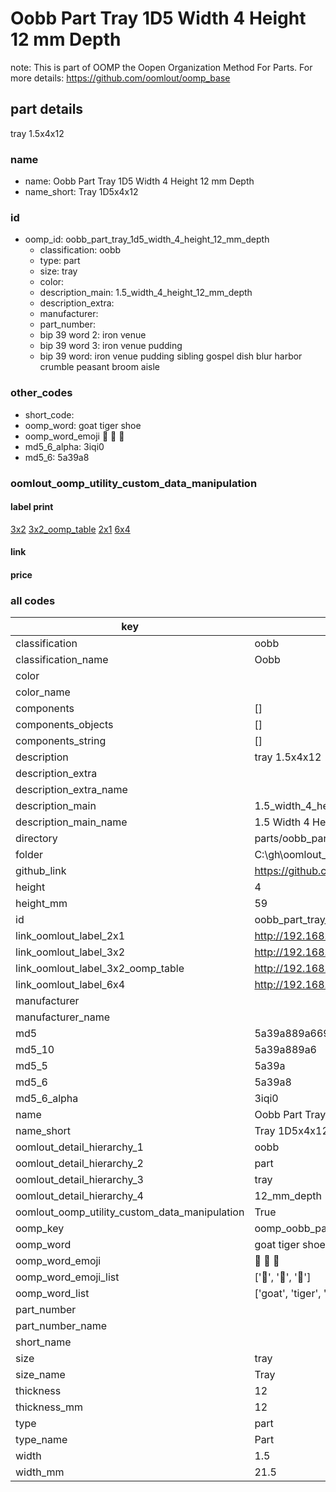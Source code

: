 # Oobb Part Tray 1D5 Width 4 Height 12 mm Depth  

note: This is part of OOMP the Oopen Organization Method For Parts. For more details: https://github.com/oomlout/oomp_base

##  part details
  



tray 1.5x4x12



### name
* name: Oobb Part Tray 1D5 Width 4 Height 12 mm Depth
* name_short: Tray 1D5x4x12 
### id
* oomp_id: oobb_part_tray_1d5_width_4_height_12_mm_depth
  * classification: oobb
  * type: part
  * size: tray
  * color: 
  * description_main: 1.5_width_4_height_12_mm_depth
  * description_extra: 
  * manufacturer: 
  * part_number: 
  * bip 39 word 2: iron venue
  * bip 39 word 3: iron venue pudding
  * bip 39 word: iron venue pudding sibling gospel dish blur harbor crumble peasant broom aisle

### other_codes
* short_code: 
* oomp_word: goat tiger shoe
* oomp_word_emoji :goat: :tiger: :shoe:
* md5_6_alpha: 3iqi0
* md5_6: 5a39a8






### oomlout_oomp_utility_custom_data_manipulation
#### label print
[3x2](http://192.168.1.245:1112/?label=oomp%203iqi0)
[3x2_oomp_table](http://192.168.1.108:1112/?label=oomp%203iqi0)
[2x1](http://192.168.1.242:1112/?label=oomp%203iqi0)
[6x4](http://192.168.1.55:1112/?label=oomp%203iqi0)    

#### link

                              

#### price







### all codes 
| key | value |  
| --- | --- |  
| classification | oobb |  
| classification_name | Oobb |  
| color |  |  
| color_name |  |  
| components | [] |  
| components_objects | [] |  
| components_string | [] |  
| description | tray 1.5x4x12 |  
| description_extra |  |  
| description_extra_name |  |  
| description_main | 1.5_width_4_height_12_mm_depth |  
| description_main_name | 1.5 Width 4 Height 12 mm Depth |  
| directory | parts/oobb_part_tray_1d5_width_4_height_12_mm_depth |  
| folder | C:\gh\oomlout_oobb_version_4_generated_parts\parts\oobb_part_tray_1d5_width_4_height_12_mm_depth |  
| github_link | https://github.com/oomlout/oomlout_oomp_part_src/tree/main/parts/oobb_part_tray_1d5_width_4_height_12_mm_depth |  
| height | 4 |  
| height_mm | 59 |  
| id | oobb_part_tray_1d5_width_4_height_12_mm_depth |  
| link_oomlout_label_2x1 | http://192.168.1.242:1112/?label=oomp%203iqi0 |  
| link_oomlout_label_3x2 | http://192.168.1.245:1112/?label=oomp%203iqi0 |  
| link_oomlout_label_3x2_oomp_table | http://192.168.1.108:1112/?label=oomp%203iqi0 |  
| link_oomlout_label_6x4 | http://192.168.1.55:1112/?label=oomp%203iqi0 |  
| manufacturer |  |  
| manufacturer_name |  |  
| md5 | 5a39a889a669030cfcb26c7b5a7c9bb2 |  
| md5_10 | 5a39a889a6 |  
| md5_5 | 5a39a |  
| md5_6 | 5a39a8 |  
| md5_6_alpha | 3iqi0 |  
| name | Oobb Part Tray 1D5 Width 4 Height 12 mm Depth |  
| name_short | Tray 1D5x4x12  |  
| oomlout_detail_hierarchy_1 | oobb |  
| oomlout_detail_hierarchy_2 | part |  
| oomlout_detail_hierarchy_3 | tray |  
| oomlout_detail_hierarchy_4 | 12_mm_depth |  
| oomlout_oomp_utility_custom_data_manipulation | True |  
| oomp_key | oomp_oobb_part_tray_1d5_width_4_height_12_mm_depth |  
| oomp_word | goat tiger shoe |  
| oomp_word_emoji | :goat: :tiger: :shoe: |  
| oomp_word_emoji_list | [':goat:', ':tiger:', ':shoe:'] |  
| oomp_word_list | ['goat', 'tiger', 'shoe'] |  
| part_number |  |  
| part_number_name |  |  
| short_name |  |  
| size | tray |  
| size_name | Tray |  
| thickness | 12 |  
| thickness_mm | 12 |  
| type | part |  
| type_name | Part |  
| width | 1.5 |  
| width_mm | 21.5 |  
